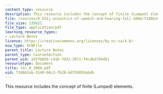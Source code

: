 ```yaml
---
content_type: resource
description: This resource includes the concept of finite (Lumped) elements.
file: /courses/6-551j-acoustics-of-speech-and-hearing-fall-2004/f186b2eb314006c3fb286d75985dabdb_lec_8_2004.pdf
file_size: 135621
file_type: application/pdf
learning_resource_types:
- Lecture Notes
license: https://creativecommons.org/licenses/by-nc-sa/4.0/
ocw_type: OCWFile
parent_title: Lecture Notes
parent_type: CourseSection
parent_uid: a557b856-c41b-7d32-2072-f4cdbd7044b1
resourcetype: Document
title: lec_8_2004.pdf
uid: f186b2eb-3140-06c3-fb28-6d75985dabdb
---
```

This resource includes the concept of finite (Lumped) elements.